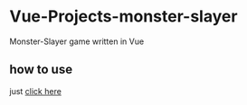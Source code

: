 # Vue-Projects-monster-slayer
Monster-Slayer game 
written in Vue
## how to use
just [click here](https://nimaposhtiban.github.io/Vue-Projects-monster-slayer/)
